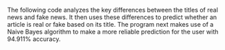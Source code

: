 The following code analyzes the key differences between the titles of real news and fake news. It then uses these differences to predict whether an article is real or fake based on its title. The program next makes use of a Naive Bayes algorithm to make a more reliable prediction for the user with 94.911% accuracy.  
